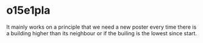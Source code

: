 # o15e1pla
It mainly works on a principle that we need a new poster every time there is a building higher than its neighbour or if the builing is the lowest since start.
